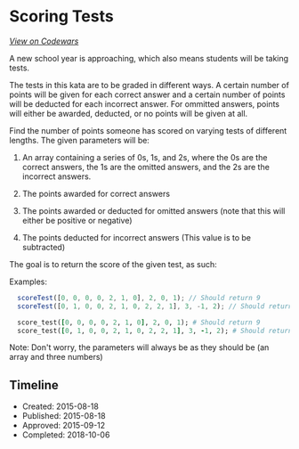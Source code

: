 # Scoring Tests
[*View on Codewars*](https://www.codewars.com/kata/scoring-tests)

A new school year is approaching, which also means students will be taking tests. 

The tests in this kata are to be graded in different ways. A certain number of points will be given for each correct answer and a certain number of points will be deducted for each incorrect answer. For ommitted answers, points will either be awarded, deducted, or no points will be given at all.

Find the number of points someone has scored on varying tests of different lengths. The given parameters will be:

1) An array containing a series of 0s, 1s, and 2s, where the 0s are the correct answers, the 1s are the omitted answers, and the 2s are the incorrect answers.

2) The points awarded for correct answers

3) The points awarded or deducted for omitted answers (note that this will either be positive or negative)

4) The points deducted for incorrect answers (This value is to be subtracted)

The goal is to return the score of the given test, as such:

Examples:

```javascript
  scoreTest([0, 0, 0, 0, 2, 1, 0], 2, 0, 1); // Should return 9
  scoreTest([0, 1, 0, 0, 2, 1, 0, 2, 2, 1], 3, -1, 2); // Should return 3
```
```ruby
  score_test([0, 0, 0, 0, 2, 1, 0], 2, 0, 1); # Should return 9
  score_test([0, 1, 0, 0, 2, 1, 0, 2, 2, 1], 3, -1, 2); # Should return 3
```

Note: Don't worry, the parameters will always be as they should be (an array and three numbers)


## Timeline
- Created: 2015-08-18
- Published: 2015-08-18
- Approved: 2015-09-12
- Completed: 2018-10-06
